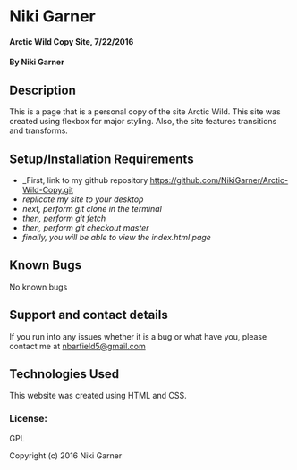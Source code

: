 # Niki Garner

#### Arctic Wild Copy Site, 7/22/2016

#### By Niki Garner

## Description
This is a page that is a personal copy  of the site Arctic Wild. This site was created using flexbox for major styling. Also, the site features transitions and transforms.

## Setup/Installation Requirements

* _First, link to my github repository https://github.com/NikiGarner/Arctic-Wild-Copy.git
* _replicate my site to your desktop_
* _next, perform git clone in the terminal_
* _then, perform git fetch_
* _then,  perform git checkout master_
* _finally, you will be able to  view the index.html page_



## Known Bugs

No known bugs

## Support and contact details

If you run  into any issues whether it is a bug or what have you, please contact me at nbarfield5@gmail.com

## Technologies Used

This website was created using HTML and CSS.

### License:
GPL

Copyright (c) 2016 Niki Garner
